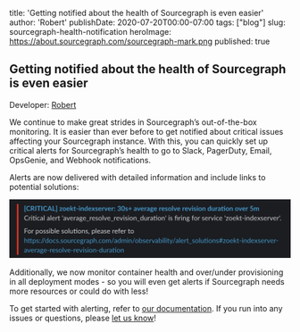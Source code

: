 title: 'Getting notified about the health of Sourcegraph is even easier'
author: 'Robert'
publishDate: 2020-07-20T00:00-07:00
tags: ["blog"]
slug: sourcegraph-health-notification
heroImage: https://about.sourcegraph.com/sourcegraph-mark.png
published: true

## Getting notified about the health of Sourcegraph is even easier

Developer: [Robert](https://github.com/bobheadxi)

We continue to make great strides in Sourcegraph’s out-of-the-box monitoring. It is easier than ever before to get notified about critical
issues affecting your Sourcegraph instance. With this, you can quickly set up critical alerts for Sourcegraph’s health to go to Slack,
PagerDuty, Email, OpsGenie, and Webhook notifications.

Alerts are now delivered with detailed information and include links to potential solutions:

![Sourcegraph health alerts](./images/healthy-sourcegraph.png "Sourcegraph health alerts")

Additionally, we now monitor container health and over/under provisioning in all deployment modes - so you will even get alerts if Sourcegraph
needs more resources or could do with less!

To get started with alerting, refer to [our documentation](https://docs.sourcegraph.com/admin/observability/alerting). If you run into any issues
 or questions, please [let us know](https://github.com/sourcegraph/sourcegraph/issues/new/choose)!
